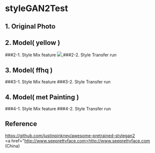 # styleGAN2Test

## 1. Original Photo

## 2. Model( yellow ) 
###2-1. Style Mix feature
<a href="/spaf234/styleGAN2Test/blob/main/style_run_morph/mix_style_pkl_yellow/change-style-lje03-to_m010_iii.png">
  <img src="https://github.com/spaf234/styleGAN2Test/blob/main/style_run_morph/mix_style_pkl_yellow/change-style-lje03-to_m010_iii.png?raw=true"  style="max-width: 100%;"> 
 </a>
###2-2. Style Transfer run

## 3. Model( ffhq ) 
###3-1. Style Mix feature
###3-2. Style Transfer run

## 4. Model( met Painting ) 
###4-1. Style Mix feature
###4-2. Style Transfer run


## Reference
<a href="https://github.com/justinpinkney/awesome-pretrained-stylegan2">https://github.com/justinpinkney/awesome-pretrained-stylegan2</a>
<br />
<a href="http://www.seeprettyface.com>http://www.seeprettyface.com (China)</a>
